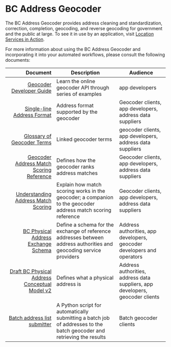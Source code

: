 # BC Address Geocoder
The BC Address Geocoder provides address cleaning and standardization, correction, completion, geocoding, and reverse geocoding for government and the public at large. To see it in use by an application, visit [Location Services in Action](https://ols-demo.apps.gov.bc.ca/index.html).


For more information about using the BC Address Geocoder and incorporating it into your automated workflows, please consult the following documents:

Document|Description|Audience
|---:|---|---|
[Geocoder Developer Guide](https://github.com/bcgov/ols-geocoder/blob/gh-pages/geocoder-developer-guide.md)|Learn the online geocoder API through series of examples|app developers
[Single-line Address Format](https://github.com/bcgov/ols-geocoder/blob/gh-pages/singleLineAddressFormat.md)|Address format supported by the geocoder|Geocoder clients, app developers, address data suppliers
[Glossary of Geocoder Terms](https://github.com/bcgov/ols-geocoder/blob/gh-pages/glossary.md)|Linked geocoder terms|geocoder clients, app developers, address data suppliers|
[Geocoder Address Match Scoring Reference](https://github.com/bcgov/ols-geocoder/blob/gh-pages/faults.md)|Defines how the geocoder ranks address matches|Geocoder clients, app developers, address data suppliers
[Understanding Address Match Scoring](https://github.com/bcgov/ols-geocoder/blob/gh-pages/understanding-match-scoring.md)|Explain how match scoring works in the geocoder; a companion to the geocoder address match scoring reference|Geocoder clients, app developers, address data suppliers
[BC Physical Address Exchange Schema](https://github.com/bcgov/ols-geocoder/blob/gh-pages/BCAddressExchangeSchema.md)|Define a schema for the exchange of reference addresses between address authorities and geocoding service providers|Address authorities, app developers, geocoder developers and operators
[Draft BC Physical Address Conceptual Model v2](https://github.com/bcgov/ols-geocoder/blob/gh-pages/physical-address-conceptual-model.md)|Defines what a physical address is|Address authorities, address data suppliers, app developers, geocoder clients
[Batch address list submitter](https://bcgov.github.io/ols-devkit/als/)|A Python script for automatically submitting a batch job of addresses to the batch geocoder and retrieving the results|Batch geocoder clients
